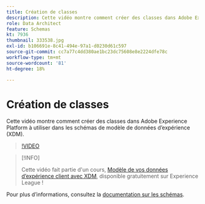 ```yaml
---
title: Création de classes
description: Cette vidéo montre comment créer des classes dans Adobe Experience Platform à utiliser dans les schémas de modèle de données d’expérience (XDM).
role: Data Architect
feature: Schemas
kt: 7936
thumbnail: 333538.jpg
exl-id: b106691e-8c41-494e-97a1-d0230d61c597
source-git-commit: cc7a77c4dd380ae1bc23dc75608e8e2224dfe78c
workflow-type: tm+mt
source-wordcount: '81'
ht-degree: 18%

---
```


# Création de classes

Cette vidéo montre comment créer des classes dans Adobe Experience Platform à utiliser dans les schémas de modèle de données d’expérience (XDM).

>[!VIDEO](https://video.tv.adobe.com/v/333538?quality=12&learn=on)

>[!INFO]
>
> Cette vidéo fait partie d&#39;un cours, [Modèle de vos données d’expérience client avec XDM](https://experienceleague.adobe.com/?recommended=ExperiencePlatform-D-1-2021.1.xdm), disponible gratuitement sur Experience League !

Pour plus d’informations, consultez la [documentation sur les schémas](https://experienceleague.adobe.com/docs/experience-platform/xdm/home.html?lang=fr).
